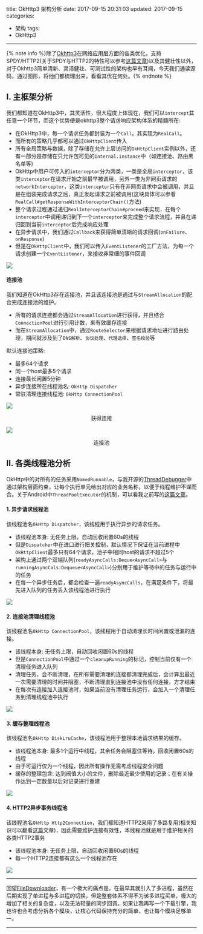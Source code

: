title: OkHttp3 架构分析
date: 2017-09-15 20:31:03
updated: 2017-09-15
categories:
- 架构
tags:
- OkHttp3

---

{% note info %}除了[Okhttp3](https://github.com/square/okhttp)在网络应用层方面的各类优化，支持SPDY/HTTP2(关于SPDY与HTTP2的特性可以参考[这篇文章](https://blog.dreamtobe.cn/network_basic/))以及其健壮性以外，对于Okhttp3简单清新、灵活健壮、可测试性的架构也早有耳闻，今天我们通读源码，通过图形，将他们都梳理出来，看看其优在何处。{% endnote %}

<!-- more -->

## I. 主框架分析


我们都知道在OkHttp3中，其灵活性，很大程度上体现在，我们可以`intercept`其任意一个环节，而这个优势便是okhttp3整个请求响应架构体系的精髓所在:

- 在OkHttp3中，每一个请求任务都封装为一个`Call`，其实现为`RealCall`。
- 而所有的策略几乎都可以通过`OkHttpClient`传入
- 所有全局策略与数据，除了存储在允许上层访问的`OkHttpClient`实例以外，还有一部分是存储在只允许包可见的`Internal.instance`中（如连接池、路由黑名单等)
- OkHttp中用户可传入的`interceptor`分为两类，一类是全局`interceptor`，该类`interceptor`在请求开始之前最早被调用，另外一类为非网页请求的`networkInterceptor`，这类`interceptor`只有在非网页请求中会被调用，并且是在组装完成请求之后，真正发起请求之前被调用(这块具体可以参看`RealCall#getResponseWithInterceptorChain()`方法)
- 整个请求过程通过递归`RealInterceptorChain#proceed`来实现，在每个`interceptor`中调用递归到下一个`interceptor`来完成整个请求流程，并且在递归回到当前`interceptor`后完成响应处理
- 在异步请求中，我们通过`Callback`来获得简单清晰的请求回调(`onFailure`、`onResponse`)
- 但是在`OkHttpClient`中，我们可以传入`EventListener`的工厂方法，为每一个请求创建一个`EventListener`，来接收非常细的事件回调

![](/img/okhttp3-call-flowchart.png)

#### 连接池

我们知道在OkHttp3存在连接池，并且该连接池是通过与`StreamAllocation`的配合完成连接池的维护。

- 所有的请求连接都会通过`StreamAllocation`进行获得，并且结合`ConnectionPool`进行引用计数，来有效缓存连接
- 而在`StreamAllocation`中，通过`RouteSelector`来根据请求地址进行路由处理，期间就涉及到了`DNS解析`、`协议处理`、`代理选择`、`签名校验`等

默认连接池策略:

- 最多64个请求
- 同一个host最多5个请求
- 连接最长闲置5分钟
- 异步连接所在线程池名: `OkHttp Dispatcher`
- 常驻清理连接线程池: `OkHttp ConnectionPool`

![](/img/okhttp3-obtain-conneciton.png)
<p style="text-align: center;">获得连接</p>

![](/img/okhttp3-connecitonpool-maintain.png)
<p style="text-align: center;">连接池</p>

## II. 各类线程池分析

OkHttp中的对所有的任务采用`NamedRunnable`，与我开源的[ThreadDebugger](https://github.com/Jacksgong/ThreadDebugger)中通过架构层面约束，让每个执行单元给出对应的业务名称，以便于线程维护不谋而合。关于Android中`ThreadPoolExecutor`的机制，可以看我之前写的[这篇文章](https://blog.dreamtobe.cn/thread-pool/)。

#### 1. 异步请求线程池

该线程池名`OkHttp Dispatcher`，该线程用于执行异步的请求任务。

- 该线程池本身: 无任务上限，自动回收闲置60s的线程
- 但是`Dispatcher`中在进口进行把关控制，默认情况下保证在当前进程中`OkHttpClient`最多只有64个请求，池子中相同host的请求不超过5个
- 架构上通过两个双端队列(`readyAsyncCalls:Deque<AsyncCall>`与`runningAsyncCals:Dequeue<AsyncCall>`)分别用于维护等待中的任务与运行中的任务
- 在每一个异步任务后，都会检查一遍`readyAsyncCalls`，在满足条件下，将最先进入队列的任务丢入该线程池进行执行

![](/img/okhttp3-dispatcher-threadpool.png)

#### 2. 连接池清理线程池

该线程池名`OkHttp ConnectionPool`，该线程用于自动清理长时间闲置或泄漏的连接。

- 该线程本身: 无任务上限，自动回收闲置60s的线程
- 但是`ConnectionPool`中通过一个`cleanupRunning`的标记，控制当前仅有一个清理任务进入队列
- 清理任务，会不断清理，在所有需要清理的连接都清理完成后，会计算出最近一次需要清理的时间并阻塞，不断清理直到连接池中没有任何连接，方才结束
- 在每次有连接加入连接池时，如果当前没有清理任务运行，会加入一个清理任务到清理线程池中执行

![](/img/okhttp3-connectionpool-threadpool.png)

#### 3. 缓存整理线程池

该线程池名`OkHttp DiskLruCache`，该线程池用于整理本地请求结果的缓存。

- 该线程池本身: 最多1个运行中线程，其余任务会阻塞住等待，回收闲置60s的线程
- 由于可运行仅为一个线程，因此所有操作无需考虑线程安全问题
- 缓存的整理包含: 达到阀值大小的文件，删除最近最少使用的记录；在有关操作达到一定数量以后对记录进行重建

![](/img/okhttp3-disklrucache-threadpool.png)

#### 4. HTTP2异步事务线程池

该线程池名`OkHttp Http2Connection`，我们都知道HTTP2采用了多路复用(相关知识可以翻看[这篇](https://blog.dreamtobe.cn/network_basic/)文章)，因此需要维护连接有效性，本线程池就是用于维护相关的各类HTTP2事务

- 该线程池本身: 无任务上限，自动回收闲置60s的线程
- 每一个HTTP2连接都有这么一个线程池存在

![](/img/okhttp3-http2connection-threadpool.png)

---

回望[FileDownloader](https://github.com/lingochamp/FileDownloader)，有一个极大的痛点是，在最早其就引入了多进程，虽然在后期实现了单进程与多进程的切换，但是整套体系不得不为该多进程买单，极大的增加了相关的复杂度，以及无法轻量的同步回调。如果让我再写一个下载引擎，我也许也会考虑分拆各个模块，让核心代码保持充分的简单，也让每个模块足够单一。

---
